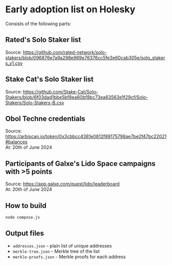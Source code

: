 # Early adoption list on Holesky

Consists of the following parts:

## Rated's Solo Staker list

Source: https://github.com/rated-network/solo-stakers/blob/096876e7a9a298e969e76376cc5fe3e60cab305e/solo_stakers_v1.csv

## Stake Cat's Solo Staker list

Source: https://github.com/Stake-Cat/Solo-Stakers/blob/6f03dad1bbe5bf8ea60bf8bc73ea63563e1f29cf/Solo-Stakers/Solo-Stakers-B.csv

## Obol Techne credentials

Source: https://arbiscan.io/token/0x3cbbcc4381e0812f89175798ae7be2f47bc22021#balances  
At: 20th of June 2024

## Participants of Galxe's Lido Space campaigns with >5 points

Source: https://app.galxe.com/quest/lido/leaderboard  
At: 20th of June 2024

## How to build

```bash
node compose.js
```

## Output files

- `addresses.json` - plain list of unique addresses
- `merkle-tree.json` - Merkle tree of the list
- `merkle-proofs.json` - Merkle proofs for each address
